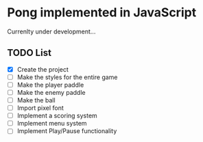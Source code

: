 # Pong implemented in JavaScript

Currenlty under development...

## TODO List

* [x] Create the project
* [ ] Make the styles for the entire game
* [ ] Make the player paddle
* [ ] Make the enemy paddle
* [ ] Make the ball
* [ ] Import pixel font
* [ ] Implement a scoring system
* [ ] Implement menu system
* [ ] Implement Play/Pause functionality
